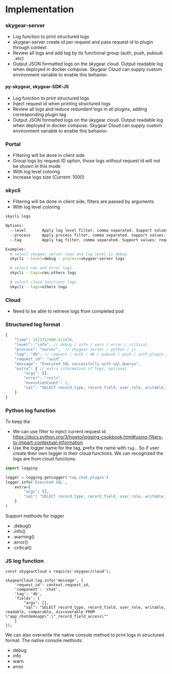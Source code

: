 # Implementation

### skygear-server

- Log function to print structured logs
- skygear-server create id per request and pass request id to plugin through context
- Review all logs and add tag by its functional group (auth, push, pubsub ..etc)
- Output JSON formatted logs on the skygear cloud. Output readable log when deployed in docker compose. Skygear Cloud can supply custom environment variable to enable this behavior.

#### py-skygear, skygear-SDK-JS

- Log function to print structured logs
- Inject request id when printing structured logs
- Review all logs and reduce redundant logs in all plugins, adding corresponding plugin tag
- Output JSON formatted logs on the skygear cloud. Output readable log when deployed in docker compose. Skygear Cloud can supply custom environment variable to enable this behavior.

### Portal

- Filtering will be done in client side
- Group logs by request ID option, those logs without request id will not be shown in this mode
- With log level coloring
- Increase logs size (Current: 1000)

### skycli

- Filtering will be done in client side, filters are passed by arguments
- With log level coloring

```sh
skycli logs

Options:
  --level       Apply log level filter, comma separated. Support values: debug,info,warning,error,critical
  --process     Apply process filter, comma separated. Support values: skygear-server,python,js
  --tag         Apply tag filter, comma separated. Support values: request,auth,db,pubsub,push,auth_plugin,chat_plugin,cms_plugin,sso_plugin,others

Examples:
  # select skygear server logs and log level is debug
  skycli --level=debug --process=skygear-server logs

  # select cms and error logs
  skycli --tags=cms,others logs

  # select cloud functions logs
  skycli --tags=others logs
````

### Cloud

- Need to be able to retrieve logs from completed pod

### Structured log format

```js
{
    "time": 1521712900.511476,
    "level": "info", // debug / info / warn / error / critical
    "process": "server",  // skygear-server / python / js
    "tag": "db", // request / auth / db / pubsub / push / auth_plugin / chat_plugin / cms_plugin / sso_plugin
    "request_id": "uuid",
    "message": "Executed SQL successfully with sql.Queryx",
    "extra": { // extra information of logs, optional
        "args": [],
        "error": "<nil>",
        "executionCount": 2,
        "sql": "SELECT record_type, record_field, user_role, writable, readable, comparable, discoverable FROM \"app_chatdemoapp\".\"_record_field_access\"",
    }
}
```

### Python log function

To keep the
- We can use filter to inject current request id
https://docs.python.org/3/howto/logging-cookbook.html#using-filters-to-impart-contextual-information
- Use the logger name for the tag, prefix the name with `tag.`. So if user create their own logger
in their cloud functions. We can recognized the logs are from cloud functions.

```py
import logging

logger = logging.getLogger('tag.chat_plugin')
logger.info('Executed SQL',
    extra={
        "args": [],
        "sql": "SELECT record_type, record_field, user_role, writable, readable, comparable, discoverable FROM \"app_chatdemoapp\".\"_record_field_access\""
    }
)
```

Support methods for logger
- .debug()
- .info()
- .warning()
- .error()
- .critical()


### JS log function

```
const skygearCloud = require('skygear/cloud');

skygearCloud.log.info('message', {
    'request_id': context.request_id,
    'component': 'chat',
    'tag': 'db',
    'fields': {
        "args": [],
        "sql": "SELECT record_type, record_field, user_role, writable, readable, comparable, discoverable FROM \"app_chatdemoapp\".\"_record_field_access\""
    }
});
```

We can also overwrite the native console method to print logs in structured format. The native console methods:
- debug
- info
- warn
- error

